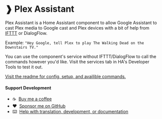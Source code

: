 # ❱ Plex Assistant

Plex Assistant is a Home Assistant component to allow Google Assistant to cast Plex media to Google cast and Plex devices with a bit of help from [IFTTT](https://ifttt.com/) or DialogFlow.

Example: `"Hey Google, tell Plex to play The Walking Dead on the Downstairs TV."`

You can use the component's service without IFTTT/DialogFlow to call the commands however you'd like. Visit the services tab in HA's Developer Tools to test it out.

[Visit the readme for config, setup, and availible commands.](https://github.com/maykar/plex_assistant)


#### Support Development
- :coffee:&nbsp;&nbsp;[Buy me a coffee](https://www.buymeacoffee.com/FgwNR2l)
- :heart:&nbsp;&nbsp;[Sponsor me on GitHub](https://github.com/sponsors/maykar)
- :keyboard:&nbsp;&nbsp;[Help with translation, development, or documentation](https://github.com/maykar/plex_assistant)
